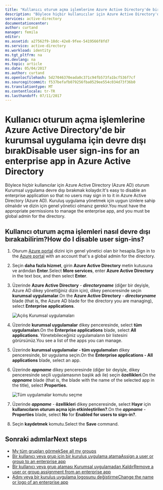 ```yaml
---
title: "Kullanıcı oturum açma işlemlerine Azure Active Directory'de bir kurumsal uygulama için devre dışı bırakma | Microsoft Docs"
description: "Böylece hiçbir kullanıcılar için Azure Active Directory'de oturum Kurumsal uygulama devre dışı bırakma"
services: active-directory
documentationcenter: 
author: curtand
manager: femila
editor: 
ms.assetid: a27562f9-18dc-42e8-9fee-5419566f8fd7
ms.service: active-directory
ms.workload: identity
ms.tgt_pltfrm: na
ms.devlang: na
ms.topic: article
ms.date: 05/04/2017
ms.author: curtand
ms.openlocfilehash: 5d27046370eada0c371c94fb573fa1bcf536f7cf
ms.sourcegitcommit: f537befafb079256fba0529ee554c034d73f36b0
ms.translationtype: MT
ms.contentlocale: tr-TR
ms.lasthandoff: 07/11/2017
---
```

# <a name="disable-user-sign-ins-for-an-enterprise-app-in-azure-active-directory"></a><span data-ttu-id="92a94-103">Kullanıcı oturum açma işlemlerine Azure Active Directory'de bir kurumsal uygulama için devre dışı bırak</span><span class="sxs-lookup"><span data-stu-id="92a94-103">Disable user sign-ins for an enterprise app in Azure Active Directory</span></span>
<span data-ttu-id="92a94-104">Böylece hiçbir kullanıcılar için Azure Active Directory (Azure AD) oturum Kurumsal uygulama devre dışı bırakmak kolaydır.</span><span class="sxs-lookup"><span data-stu-id="92a94-104">It's easy to disable an enterprise application so that no users may sign in to it in Azure Active Directory (Azure AD).</span></span> <span data-ttu-id="92a94-105">Kuruluş uygulama yönetmek için uygun izinlere sahip olmalıdır ve dizin için genel yönetici olmanız gerekir.</span><span class="sxs-lookup"><span data-stu-id="92a94-105">You must have the appropriate permissions to manage the enterprise app, and you must be global admin for the directory.</span></span>

## <a name="how-do-i-disable-user-sign-ins"></a><span data-ttu-id="92a94-106">Kullanıcı oturum açma işlemleri nasıl devre dışı bırakabilirim?</span><span class="sxs-lookup"><span data-stu-id="92a94-106">How do I disable user sign-ins?</span></span>
1. <span data-ttu-id="92a94-107">Oturum [Azure portal](https://portal.azure.com) dizini için genel yönetici olan bir hesapla.</span><span class="sxs-lookup"><span data-stu-id="92a94-107">Sign in to the [Azure portal](https://portal.azure.com) with an account that's a global admin for the directory.</span></span>
2. <span data-ttu-id="92a94-108">Seçin **daha fazla hizmet**, girin **Azure Active Directory** metin kutusuna ve ardından **Enter**.</span><span class="sxs-lookup"><span data-stu-id="92a94-108">Select **More services**, enter **Azure Active Directory** in the text box, and then select **Enter**.</span></span>
3. <span data-ttu-id="92a94-109">Üzerinde **Azure Active Directory** -  ***directoryname*** (diğer bir deyişle, Azure AD dikey yönettiğiniz dizin için), dikey penceresinde seçin **kurumsal uygulamalar**.</span><span class="sxs-lookup"><span data-stu-id="92a94-109">On the **Azure Active Directory** -  ***directoryname*** blade (that is, the Azure AD blade for the directory you are managing), select **Enterprise applications**.</span></span>

    ![Açılış Kurumsal uygulamaları](./media/active-directory-coreapps-disable-app-azure-portal/open-enterprise-apps.png)
4. <span data-ttu-id="92a94-111">Üzerinde **kurumsal uygulamalar** dikey penceresinde, select **tüm uygulamaları**.</span><span class="sxs-lookup"><span data-stu-id="92a94-111">On the **Enterprise applications** blade, select **All applications**.</span></span> <span data-ttu-id="92a94-112">Yönetebileceğiniz uygulamaların bir listesini görürsünüz.</span><span class="sxs-lookup"><span data-stu-id="92a94-112">You see a list of the apps you can manage.</span></span>
5. <span data-ttu-id="92a94-113">Üzerinde **kurumsal uygulamalar - tüm uygulamaları** dikey penceresinde, bir uygulama seçin.</span><span class="sxs-lookup"><span data-stu-id="92a94-113">On the **Enterprise applications - All applications** blade, select an app.</span></span>
6. <span data-ttu-id="92a94-114">Üzerinde ***appname*** dikey penceresinde (diğer bir deyişle, dikey penceresinde seçili uygulamasının başlık adı ile) seçin **özellikleri**.</span><span class="sxs-lookup"><span data-stu-id="92a94-114">On the ***appname*** blade (that is, the blade with the name of the selected app in the title), select **Properties**.</span></span>

    ![Tüm uygulamalar komutu seçme](./media/active-directory-coreapps-disable-app-azure-portal/select-app.png)
7. <span data-ttu-id="92a94-116">Üzerinde ***appname*** - **özellikleri** dikey penceresinde, select **Hayır** için **kullanıcıların oturum açma için etkinleştirilen?**.</span><span class="sxs-lookup"><span data-stu-id="92a94-116">On the ***appname*** - **Properties** blade, select **No** for **Enabled for users to sign-in?**.</span></span>
8. <span data-ttu-id="92a94-117">Seçin **kaydetmek** komutu.</span><span class="sxs-lookup"><span data-stu-id="92a94-117">Select the **Save** command.</span></span>

## <a name="next-steps"></a><span data-ttu-id="92a94-118">Sonraki adımlar</span><span class="sxs-lookup"><span data-stu-id="92a94-118">Next steps</span></span>
* [<span data-ttu-id="92a94-119">My tüm grupları görmek</span><span class="sxs-lookup"><span data-stu-id="92a94-119">See all my groups</span></span>](active-directory-groups-view-azure-portal.md)
* [<span data-ttu-id="92a94-120">Bir kullanıcı veya grup için bir kuruluş uygulama atama</span><span class="sxs-lookup"><span data-stu-id="92a94-120">Assign a user or group to an enterprise app</span></span>](active-directory-coreapps-assign-user-azure-portal.md)
* [<span data-ttu-id="92a94-121">Bir kullanıcı veya grup ataması Kurumsal uygulamadan Kaldır</span><span class="sxs-lookup"><span data-stu-id="92a94-121">Remove a user or group assignment from an enterprise app</span></span>](active-directory-coreapps-remove-assignment-azure-portal.md)
* [<span data-ttu-id="92a94-122">Adını veya bir kuruluş uygulama logosunu değiştirme</span><span class="sxs-lookup"><span data-stu-id="92a94-122">Change the name or logo of an enterprise app</span></span>](active-directory-coreapps-change-app-logo-user-azure-portal.md)
